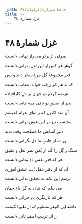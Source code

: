 ```yaml
---
_path: حافظ-شیرازی/غزلیات/48
title: >-
    غزل شمارهٔ ۴۸
---
```

# غزل شمارهٔ ۴۸

<div class="b" id="bn1"><div class="m1"><p>صوفی از پرتو می راز نهانی دانست</p></div>
<div class="m2"><p>گوهر هر کس از این لعل، توانی دانست</p></div></div>
<div class="b" id="bn2"><div class="m1"><p>قدر مجموعهٔ گل مرغِ سحر داند و بس</p></div>
<div class="m2"><p>که نه هر کو ورقی خواند، معانی دانست</p></div></div>
<div class="b" id="bn3"><div class="m1"><p>عرضه کردم دو جهان بر دلِ کارافتاده</p></div>
<div class="m2"><p>بجز از عشقِ تو باقی همه فانی دانست</p></div></div>
<div class="b" id="bn4"><div class="m1"><p>آن شد اکنون که ز ابنای عوام اندیشم</p></div>
<div class="m2"><p>محتسب نیز در این عیشِ نهانی دانست</p></div></div>
<div class="b" id="bn5"><div class="m1"><p>دلبر آسایش ما مصلحت وقت ندید</p></div>
<div class="m2"><p>ور نه از جانبِ ما دل نگرانی دانست</p></div></div>
<div class="b" id="bn6"><div class="m1"><p>سنگ و گِل را کُنَد از یُمنِ نظر لعل و عقیق</p></div>
<div class="m2"><p>هر که قدرِ نفسِ بادِ یمانی دانست</p></div></div>
<div class="b" id="bn7"><div class="m1"><p>ای که از دفترِ عقل آیت عشق آموزی</p></div>
<div class="m2"><p>ترسم این نکته به تحقیق ندانی دانست</p></div></div>
<div class="b" id="bn8"><div class="m1"><p>می بیاور که ننازد به گلِ باغِ جهان</p></div>
<div class="m2"><p>هر که غارتگریِ بادِ خزانی دانست</p></div></div>
<div class="b" id="bn9"><div class="m1"><p>حافظ این گوهر منظوم که از طبع انگیخت</p></div>
<div class="m2"><p>ز اثرِ تربیتِ آصفِ ثانی دانست</p></div></div>
